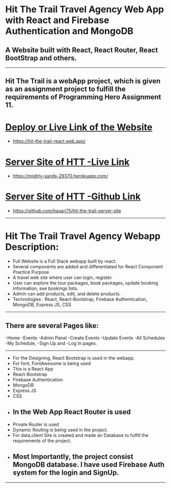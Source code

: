 # Hit The Trail Travel Agency Web App with React and Firebase Authentication and MongoDB

## A Website built with React, React Router, React BootStrap and others.

---

## Hit The Trail is a webApp project, which is given as an assignment project to fulfill the requirements of Programming Hero Assignment 11.

# [Deploy or Live Link of the Website](https://hit-the-trail-react.web.app/)

- https://hit-the-trail-react.web.app/

# [Server Site of HTT -Live Link](https://mighty-sands-29370.herokuapp.com/)

- https://mighty-sands-29370.herokuapp.com/

# [Server Site of HTT -Github Link](https://github.com/hasan75/hit-the-trail-server-site)

- https://github.com/hasan75/hit-the-trail-server-site

---

# Hit The Trail Travel Agency Webapp Description:

- Full Website is a Full Stack webapp built by react.
- Several components are added and differentiated for React Component Practice Purpose
- A travel web site where user can login, register.
- User can explore the tour packages,
  book packages, update booking information, see bookings lists.
- Admin can add products, edit, and delete products.
- Technologies : React, React-Bootstrap, Firebase Authentication,
  MongoDB, Express JS, CSS

---

## There are several Pages like:

-Home
-Events
-Admin Panel
-Create Events
-Update Events
-All Schedules
-My Schedule,
-Sign Up and
-Log In pages.

---

- For the Designing, React Bootstrap is used in the webapp.
- For font, FontAwesome is being used
- This is a React App
- React-Bootstrap
- Firebase Authentication
- MongoDB
- Express JS
- CSS
- ## In the Web App React Router is used
- Private Router is used
- Dynamic Routing is being used in the project.
- For data,client Site is created and made an Database to fulfill the requirements of the project.
- ## Most Importantly, the project consist MongoDB database. I have used Firebase Auth system for the login and SignUp.

---
